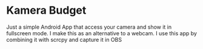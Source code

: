 # Kamera Budget
Just a simple Android App that access your camera and show it in fullscreen mode. I make this as an alternative to a webcam. I use this app by combining it with scrcpy and capture it in OBS
